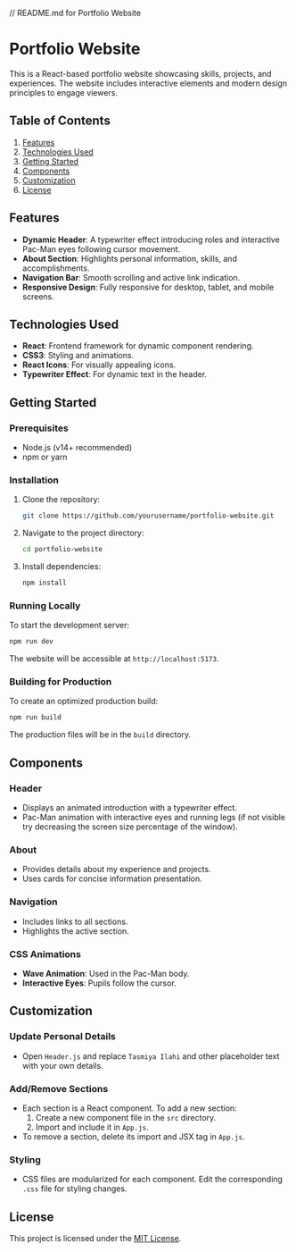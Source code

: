// README.md for Portfolio Website

# Portfolio Website

This is a React-based portfolio website showcasing skills, projects, and experiences. The website includes interactive elements and modern design principles to engage viewers.

## Table of Contents

1. [Features](#features)
2. [Technologies Used](#technologies-used)
3. [Getting Started](#getting-started)
4. [Components](#components)
5. [Customization](#customization)
6. [License](#license)

## Features

- **Dynamic Header**: A typewriter effect introducing roles and interactive Pac-Man eyes following cursor movement.
- **About Section**: Highlights personal information, skills, and accomplishments.
- **Navigation Bar**: Smooth scrolling and active link indication.
- **Responsive Design**: Fully responsive for desktop, tablet, and mobile screens.

## Technologies Used

- **React**: Frontend framework for dynamic component rendering.
- **CSS3**: Styling and animations.
- **React Icons**: For visually appealing icons.
- **Typewriter Effect**: For dynamic text in the header.

## Getting Started

### Prerequisites

- Node.js (v14+ recommended)
- npm or yarn

### Installation

1. Clone the repository:
   ```bash
   git clone https://github.com/yourusername/portfolio-website.git
   ```
2. Navigate to the project directory:
   ```bash
   cd portfolio-website
   ```
3. Install dependencies:
   ```bash
   npm install
   ```

### Running Locally

To start the development server:
```bash
npm run dev
```
The website will be accessible at `http://localhost:5173`.

### Building for Production

To create an optimized production build:
```bash
npm run build
```
The production files will be in the `build` directory.

## Components

### Header
- Displays an animated introduction with a typewriter effect.
- Pac-Man animation with interactive eyes and running legs (if not visible try decreasing the screen size percentage of the window).

### About
- Provides details about my experience and projects.
- Uses cards for concise information presentation.

### Navigation
- Includes links to all sections.
- Highlights the active section.

### CSS Animations
- **Wave Animation**: Used in the Pac-Man body.
- **Interactive Eyes**: Pupils follow the cursor.

## Customization

### Update Personal Details
- Open `Header.js` and replace `Tasmiya Ilahi` and other placeholder text with your own details.

### Add/Remove Sections
- Each section is a React component. To add a new section:
  1. Create a new component file in the `src` directory.
  2. Import and include it in `App.js`.
- To remove a section, delete its import and JSX tag in `App.js`.

### Styling
- CSS files are modularized for each component. Edit the corresponding `.css` file for styling changes.

## License

This project is licensed under the [MIT License](LICENSE).
